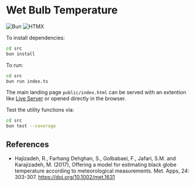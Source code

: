 # Wet Bulb Temperature

![Bun](https://img.shields.io/badge/Bun-%23000000.svg?style=for-the-badge&logo=bun&logoColor=white) ![HTMX](https://img.shields.io/badge/HTMX-000000.svg?style=for-the-badge&logo=htmx&logoColor=white&color=%233366CC)

To install dependencies:

```bash
cd src
bun install
```

To run:

```bash
cd src
bun run index.ts
```

The main landing page `public/index.html` can be served with an extention like [Live Server](https://marketplace.visualstudio.com/items?itemName=ritwickdey.LiveServer) or opened directly in the browser.

Test the utility functions via:

```bash
cd src
bun test --coverage
```

## References

* Hajizadeh, R., Farhang Dehghan, S., Golbabaei, F., Jafari, S.M. and Karajizadeh, M. (2017), Offering a model for estimating black globe temperature according to meteorological measurements. Met. Apps, 24: 303-307. https://doi.org/10.1002/met.1631